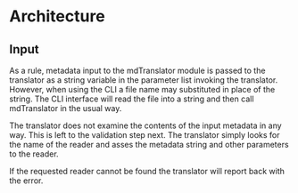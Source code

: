 # Architecture
## Input

As a rule, metadata input to the mdTranslator module is passed to the translator as a string variable in the parameter list invoking the translator.  However, when using the CLI a file name may substituted in place of the string.  The CLI interface will read the file into a string and then call mdTranslator in the usual way.

The translator does not examine the contents of the input metadata in any way.  This is left to the validation step next.  The translator simply looks for the name of the reader and asses the metadata string and other parameters to the reader.

If the requested reader cannot be found the translator will report back with the error.
